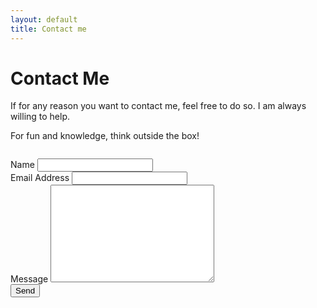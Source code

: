 ```yaml
---
layout: default
title: Contact me
---
```


<div id="contact">
  <h1 class="pageTitle">Contact Me</h1>
  <div class="contactContent">
    <p class="intro">If for any reason you want to contact me, feel free to do so. I am always willing to help.</p>
    <p>For fun and knowledge, think outside the box!</p>
    <p><img src="{{ '/assets/img/mgreen.jpg' }}" alt=""></p>
  </div>
  <form action="https://formspree.io/f/mleavljz" method="POST">
    <label for="name">Name</label>
    <input type="text" id="name" name="name" class="full-width"><br>
    <label for="email">Email Address</label>
    <input type="email" id="email" name="_replyto" class="full-width"><br>
    <label for="message">Message</label>
    <textarea name="message" id="message" cols="30" rows="10" class="full-width"></textarea><br>
    <input type="submit" value="Send" class="button">
  </form>
</div>
